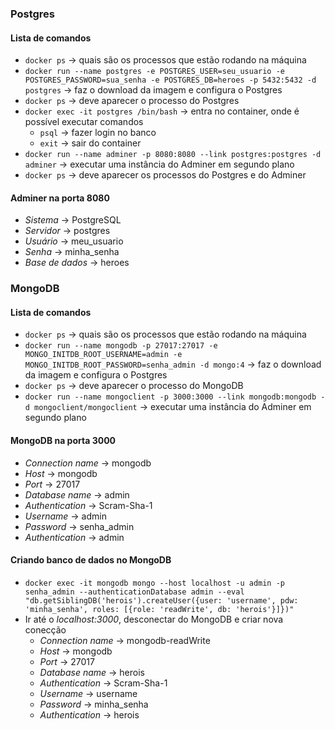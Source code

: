 ### Postgres
#### Lista de comandos

- `docker ps` -> quais são os processos que estão rodando na máquina
- `docker run --name postgres -e POSTGRES_USER=seu_usuario -e POSTGRES_PASSWORD=sua_senha -e POSTGRES_DB=heroes -p 5432:5432 -d postgres` -> faz o download da imagem e configura o Postgres
- `docker ps` -> deve aparecer o processo do Postgres
- `docker exec -it postgres /bin/bash` -> entra no container, onde é possível executar comandos
  - `psql` -> fazer login no banco
  - `exit` -> sair do container
- `docker run --name adminer -p 8080:8080 --link postgres:postgres -d adminer` -> executar uma instância do Adminer em segundo plano
- `docker ps` -> deve aparecer os processos do Postgres e do Adminer

#### Adminer na porta 8080

- *Sistema* -> PostgreSQL
- *Servidor* -> postgres
- *Usuário* -> meu_usuario
- *Senha* -> minha_senha
- *Base de dados* -> heroes

### MongoDB
#### Lista de comandos

- `docker ps` -> quais são os processos que estão rodando na máquina
- `docker run --name mongodb -p 27017:27017 -e MONGO_INITDB_ROOT_USERNAME=admin -e MONGO_INITDB_ROOT_PASSWORD=senha_admin -d mongo:4` -> faz o download da imagem e configura o Postgres
- `docker ps` -> deve aparecer o processo do MongoDB
- `docker run --name mongoclient -p 3000:3000 --link mongodb:mongodb -d mongoclient/mongoclient` -> executar uma instância do Adminer em segundo plano

#### MongoDB na porta 3000

- *Connection name* -> mongodb
- *Host* -> mongodb
- *Port* -> 27017
- *Database name* -> admin
- *Authentication* -> Scram-Sha-1
- *Username* -> admin
- *Password* -> senha_admin
- *Authentication* -> admin

#### Criando banco de dados no MongoDB

- `docker exec -it mongodb mongo --host localhost -u admin -p senha_admin --authenticationDatabase admin --eval "db.getSiblingDB('herois').createUser({user: 'username', pdw: 'minha_senha', roles: [{role: 'readWrite', db: 'herois'}]})"`
- Ir até o _localhost:3000_, desconectar do MongoDB e criar nova conecção
  - *Connection name* -> mongodb-readWrite
  - *Host* -> mongodb
  - *Port* -> 27017
  - *Database name* -> herois
  - *Authentication* -> Scram-Sha-1
  - *Username* -> username
  - *Password* -> minha_senha
  - *Authentication* -> herois